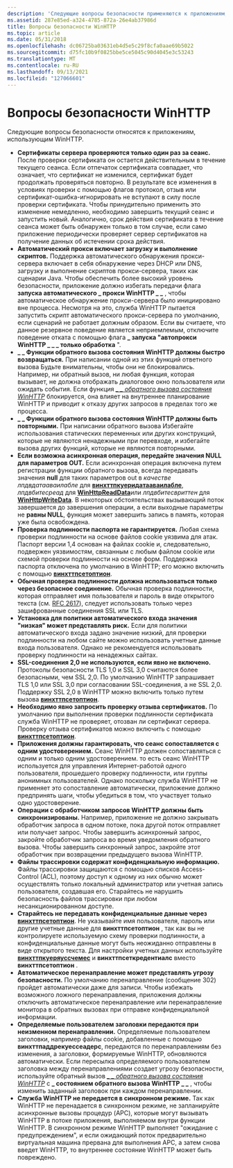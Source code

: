 ```yaml
---
description: 'Следующие вопросы безопасности применяются к приложениям, использующим WinHTTP: сертификаты сервера проверяются только один раз за сеанс.'
ms.assetid: 287e85ed-a324-4785-872a-26e4ab37986d
title: Вопросы безопасности WinHTTP
ms.topic: article
ms.date: 05/31/2018
ms.openlocfilehash: dc06725ba03631eb4d5e5c29f8cfa0aae69b5022
ms.sourcegitcommit: d75fc10b9f0825bbe5ce5045c90d4045e3c53243
ms.translationtype: MT
ms.contentlocale: ru-RU
ms.lasthandoff: 09/13/2021
ms.locfileid: "127066601"
---
```

# <a name="winhttp-security-considerations"></a>Вопросы безопасности WinHTTP

Следующие вопросы безопасности относятся к приложениям, использующим WinHTTP.

-   **Сертификаты сервера проверяются только один раз за сеанс.** После проверки сертификата он остается действительным в течение текущего сеанса. Если отпечаток сертификата совпадает, что означает, что сертификат не изменился, сертификат будет продолжать проверяться повторно. В результате все изменения в условиях проверки с помощью флагов протокол, отзыв или сертификат-ошибка-игнорировать не вступают в силу после проверки сертификата. Чтобы принудительно применить это изменение немедленно, необходимо завершить текущий сеанс и запустить новый. Аналогично, срок действия сертификата в течение сеанса может быть обнаружен только в том случае, если само приложение периодически проверяет сервер сертификатов на получение данных об истечении срока действия.
-   **Автоматический прокси включает загрузку и выполнение скриптов.** Поддержка автоматического обнаружения прокси-сервера включает в себя обнаружение через DHCP или DNS, загрузку и выполнение скриптов прокси-сервера, таких как сценарии Java. Чтобы обеспечить более высокий уровень безопасности, приложение должно избегать передачи флага **запуска автоматического \_ прокси WinHTTP \_ \_** , чтобы автоматическое обнаружение прокси-сервера было инициировано вне процесса. Несмотря на это, служба WinHTTP пытается запустить скрипт автоматического прокси-сервера по умолчанию, если сценарий не работает должным образом. Если вы считаете, что данное резервное поведение является неприемлемым, отключите поведение отката с помощью флага **\_ запуска "автопрокси WinHTTP \_ \_ \_ только обработка** ".
-   **\_ \_ Функции обратного вызова состояния WinHTTP должны быстро возвращаться.** При написании одной из этих функций ответного вызова Будьте внимательны, чтобы они не блокировались. Например, ни обратный вызов, ни любая функция, которая вызывает, не должна отображать диалоговое окно пользователя или ожидать события. Если функция [*\_ \_ обратного вызова состояния WinHTTP*](/windows/win32/api/winhttp/nc-winhttp-winhttp_status_callback) блокируется, она влияет на внутреннее планирование WinHTTP и приводит к отказу других запросов в пределах того же процесса.
-   **\_ \_ Функции обратного вызова состояния WinHTTP должны быть повторными.** При написании обратного вызова Избегайте использования статических переменных или других конструкций, которые не являются ненадежными при перевходе, и избегайте вызова других функций, которые не являются повторными.
-   **Если возможна асинхронная операция, передайте значения NULL для параметров OUT.** Если асинхронная операция включена путем регистрации функции обратного вызова, всегда передавать значения **null** для таких параметров out в *качестве лпдвдатааваилабле* для [**винхттпкуеридатааваилабле**](/windows/desktop/api/Winhttp/nf-winhttp-winhttpquerydataavailable), *лпдвбитесреад* для [**WinHttpReadData**](/windows/desktop/api/Winhttp/nf-winhttp-winhttpreaddata)или *лпдвбитесвриттен* для [**WinHttpWriteData**](/windows/desktop/api/Winhttp/nf-winhttp-winhttpwritedata). В некоторых обстоятельствах вызывающий поток завершается до завершения операции, а если выходные параметры не **равны NULL**, функция может завершить запись в память, которая уже была освобождена.
-   **Проверка подлинности паспорта не гарантируется.** Любая схема проверки подлинности на основе файлов cookie уязвима для атак. Паспорт версии 1,4 основан на файлах cookie и, следовательно, подвержен уязвимостям, связанным с любым файлом cookie или схемой проверки подлинности на основе форм. Поддержка паспорта отключена по умолчанию в WinHTTP; его можно включить с помощью [**винхттпсетоптион**](/windows/desktop/api/Winhttp/nf-winhttp-winhttpsetoption).
-   **Обычная проверка подлинности должна использоваться только через безопасное соединение.** Обычная проверка подлинности, которая отправляет имя пользователя и пароль в виде открытого текста (см. [RFC 2617](https://www.ietf.org/rfc/rfc2617.txt)), следует использовать только через зашифрованные соединения SSL или TLS.
-   **Установка для политики автоматического входа значения "низкая" может представлять риск.** Если для политики автоматического входа задано значение низкий, для проверки подлинности на любом сайте можно использовать учетные данные входа пользователя. Однако не рекомендуется использовать проверку подлинности на ненадежных сайтах.
-   **SSL-соединения 2,0 не используются, если явно не включено.** Протоколы безопасности TLS 1,0 и SSL 3,0 считаются более безопасными, чем SSL 2,0. По умолчанию WinHTTP запрашивает TLS 1,0 или SSL 3,0 при согласовании SSL-соединения, а не SSL 2,0. Поддержку SSL 2,0 в WinHTTP можно включить только путем вызова [**винхттпсетоптион**](/windows/desktop/api/Winhttp/nf-winhttp-winhttpsetoption).
-   **Необходимо явно запросить проверку отзыва сертификатов.** По умолчанию при выполнении проверки подлинности сертификата служба WinHTTP не проверяет, отозван ли сертификат сервера. Проверку отзыва сертификатов можно включить с помощью [**винхттпсетоптион**](/windows/desktop/api/Winhttp/nf-winhttp-winhttpsetoption).
-   **Приложения должны гарантировать, что сеанс сопоставляется с одним удостоверением.** Сеанс WinHTTP должен сопоставляться с одним и только одним удостоверением. то есть сеанс WinHTTP используется для управления Интернет-работой одного пользователя, прошедшего проверку подлинности, или группы анонимных пользователей. Однако поскольку служба WinHTTP не применяет это сопоставление автоматически, приложение должно предпринять шаги, чтобы убедиться в том, что участвует только одно удостоверение.
-   **Операции с обработчиком запросов WinHTTP должны быть синхронизированы.** Например, приложение не должно закрывать обработчик запроса в одном потоке, пока другой поток отправляет или получает запрос. Чтобы завершить асинхронный запрос, закройте обработчик запроса во время уведомления обратного вызова. Чтобы завершить синхронный запрос, закройте этот обработчик при возвращении предыдущего вызова WinHTTP.
-   **Файлы трассировки содержат конфиденциальную информацию.** Файлы трассировки защищаются с помощью списков Access-Control (ACL), поэтому доступ к одному из них обычно может осуществлять только локальный администратор или учетная запись пользователя, создавшая его. Старайтесь не нарушить безопасность файлов трассировки при любом несанкционированном доступе.
-   **Старайтесь не передавать конфиденциальные данные через** [**винхттпсетоптион**](/windows/desktop/api/Winhttp/nf-winhttp-winhttpsetoption). Не указывайте имя пользователя, пароль или другие учетные данные для **винхттпсетоптион** , так как вы не контролируете используемую схему проверки подлинности, а конфиденциальные данные могут быть неожиданно отправлены в виде открытого текста. Для настройки учетных данных используйте [**винхттпкуеряуссчемес**](/windows/desktop/api/Winhttp/nf-winhttp-winhttpqueryauthschemes) и **винхттпсеткредентиалс** вместо **винхттпсетоптион** .
-   **Автоматическое перенаправление может представлять угрозу безопасности.** По умолчанию перенаправление (сообщение 302) пройдет автоматически даже для записи. Чтобы избежать возможного ложного перенаправления, приложения должны отключить автоматическое перенаправление или перенаправление монитора в обратных вызовах при отправке конфиденциальной информации.
-   **Определяемые пользователем заголовки передаются при неизменном перенаправлении.** Определяемые пользователем заголовки, например файлы cookie, добавленные с помощью **винхттпаддрекуессеадерс**, передаются по перенаправлениям без изменения, а заголовки, формируемые WinHTTP, обновляются автоматически. Если пересылка определяемого пользователем заголовка между перенаправлениями создает угрозу безопасности, используйте обратный вызов [*\_ \_ обратного вызова состояния WinHTTP*](/windows/win32/api/winhttp/nc-winhttp-winhttp_status_callback) с **\_ состоянием обратного вызова WinHTTP \_ \_** , чтобы изменить заданный заголовок при каждом перенаправлении.
-   **Служба WinHTTP не передается в синхронном режиме.** Так как WinHTTP не перенадается в синхронном режиме, не запланируйте асинхронные вызовы процедур (APC), которые могут вызывать WinHTTP в потоке приложения, выполняемом внутри функции WinHTTP. В синхронном режиме WinHTTP выполняет "ожидание с предупреждением", и если ожидающий поток предварительно виртуальная машина прервана для выполнения APC, а затем снова введет WinHTTP, то внутреннее состояние WinHTTP может быть повреждено.

 

 
